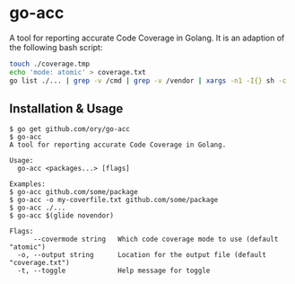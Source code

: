 # go-acc

A tool for reporting accurate Code Coverage in Golang. It is an adaption of the following bash script:

```bash
touch ./coverage.tmp
echo 'mode: atomic' > coverage.txt
go list ./... | grep -v /cmd | grep -v /vendor | xargs -n1 -I{} sh -c 'go test -race -covermode=atomic -coverprofile=coverage.tmp -coverpkg $(go list ./... | grep -v /vendor | tr "\n" ",") {} && tail -n +2 coverage.tmp >> coverage.txt || exit 255' && rm coverage.tmp
```

## Installation & Usage

```
$ go get github.com/ory/go-acc
$ go-acc
A tool for reporting accurate Code Coverage in Golang.

Usage:
  go-acc <packages...> [flags]

Examples:
$ go-acc github.com/some/package
$ go-acc -o my-coverfile.txt github.com/some/package
$ go-acc ./...
$ go-acc $(glide novendor)

Flags:
      --covermode string   Which code coverage mode to use (default "atomic")
  -o, --output string      Location for the output file (default "coverage.txt")
  -t, --toggle             Help message for toggle

```
